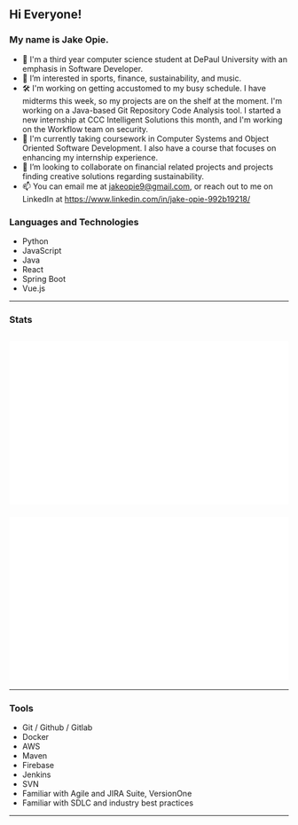 ## Hi Everyone!
### My name is **Jake Opie**. 


- 👋 I'm a third year computer science student at DePaul University with an emphasis in Software Developer.
- 👀 I’m interested in sports, finance, sustainability, and music.
- 🛠️ I'm working on getting accustomed to my busy schedule. I have midterms this week, so my projects are on the shelf at the moment. I'm working on a Java-based Git Repository Code Analysis tool. I started a new internship at CCC Intelligent Solutions this month, and I'm working on the Workflow team on security.
- :closed_book: I'm currently taking coursework in Computer Systems and Object Oriented Software Development. I also have a course that focuses on enhancing my internship experience.
- 💞️ I’m looking to collaborate on financial related projects and projects finding creative solutions regarding sustainability.
- 📫 You can email me at jakeopie9@gmail.com, or reach out to me on LinkedIn at https://www.linkedin.com/in/jake-opie-992b19218/

### Languages and Technologies
- Python
- JavaScript
- Java
- React
- Spring Boot
- Vue.js

---
### Stats
![](https://github.com/jopieji/github-stats/blob/master/generated/overview.svg)
---
![](https://github.com/jopieji/github-stats/blob/master/generated/languages.svg)

---
### Tools
- Git / Github / Gitlab
- Docker
- AWS
- Maven
- Firebase
- Jenkins
- SVN
- Familiar with Agile and JIRA Suite, VersionOne
- Familiar with SDLC and industry best practices
---
<!---
jopieji/jopieji is a ✨ special ✨ repository because its `README.md` (this file) appears on your GitHub profile.
You can click the Preview link to take a look at your changes.
--->


